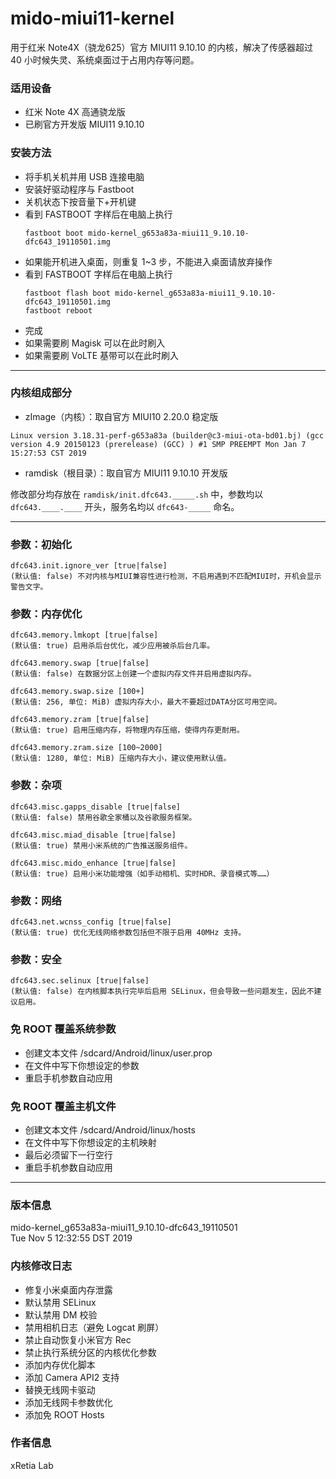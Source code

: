 # mido-miui11-kernel
用于红米 Note4X（骁龙625）官方 MIUI11 9.10.10 的内核，解决了传感器超过 40 小时候失灵、系统桌面过于占用内存等问题。

### 适用设备
* 红米 Note 4X 高通骁龙版
* 已刷官方开发版 MIUI11 9.10.10

### 安装方法
* 将手机关机并用 USB 连接电脑
* 安装好驱动程序与 Fastboot
* 关机状态下按音量下+开机键
* 看到 FASTBOOT 字样后在电脑上执行
	```
	fastboot boot mido-kernel_g653a83a-miui11_9.10.10-dfc643_19110501.img
	```
* 如果能开机进入桌面，则重复 1~3 步，不能进入桌面请放弃操作
* 看到 FASTBOOT 字样后在电脑上执行
	```
	fastboot flash boot mido-kernel_g653a83a-miui11_9.10.10-dfc643_19110501.img
	fastboot reboot
	```
* 完成
* 如果需要刷 Magisk 可以在此时刷入
* 如果需要刷 VoLTE 基带可以在此时刷入

-----

### 内核组成部分
* zImage（内核）：取自官方 MIUI10 2.20.0 稳定版
```
Linux version 3.18.31-perf-g653a83a (builder@c3-miui-ota-bd01.bj) (gcc version 4.9 20150123 (prerelease) (GCC) ) #1 SMP PREEMPT Mon Jan 7 15:27:53 CST 2019
```
* ramdisk（根目录）：取自官方 MIUI11 9.10.10 开发版

修改部分均存放在 ```ramdisk/init.dfc643._____.sh``` 中，参数均以 ```dfc643.____.____``` 开头，服务名均以 ```dfc643-_____``` 命名。

-----

### 参数：初始化
```
dfc643.init.ignore_ver [true|false]    
(默认值: false) 不对内核与MIUI兼容性进行检测，不启用遇到不匹配MIUI时，开机会显示警告文字。
```

### 参数：内存优化
```
dfc643.memory.lmkopt [true|false]    
(默认值: true) 启用杀后台优化，减少应用被杀后台几率。

dfc643.memory.swap [true|false]    
(默认值: false) 在数据分区上创建一个虚拟内存文件并启用虚拟内存。

dfc643.memory.swap.size [100+]    
(默认值: 256, 单位: MiB) 虚拟内存大小，最大不要超过DATA分区可用空间。

dfc643.memory.zram [true|false]    
(默认值: true) 启用压缩内存，将物理内存压缩，使得内存更耐用。

dfc643.memory.zram.size [100~2000]    
(默认值: 1280, 单位: MiB) 压缩内存大小，建议使用默认值。
```

### 参数：杂项
```
dfc643.misc.gapps_disable [true|false]    
(默认值: false) 禁用谷歌全家桶以及谷歌服务框架。

dfc643.misc.miad_disable [true|false]    
(默认值: true) 禁用小米系统的广告推送服务组件。

dfc643.misc.mido_enhance [true|false]    
(默认值: true) 启用小米功能增强（如手动相机、实时HDR、录音模式等……）
```

### 参数：网络
```
dfc643.net.wcnss_config [true|false]    
(默认值: true) 优化无线网络参数包括但不限于启用 40MHz 支持。
```

### 参数：安全
```
dfc643.sec.selinux [true|false]    
(默认值: false) 在内核脚本执行完毕后启用 SELinux，但会导致一些问题发生，因此不建议启用。
```


### 免 ROOT 覆盖系统参数
* 创建文本文件 /sdcard/Android/linux/user.prop
* 在文件中写下你想设定的参数
* 重启手机参数自动应用

### 免 ROOT 覆盖主机文件
* 创建文本文件 /sdcard/Android/linux/hosts
* 在文件中写下你想设定的主机映射
* 最后必须留下一行空行
* 重启手机参数自动应用

-----


### 版本信息
mido-kernel_g653a83a-miui11_9.10.10-dfc643_19110501    
Tue Nov  5 12:32:55 DST 2019


### 内核修改日志
* 修复小米桌面内存泄露
* 默认禁用 SELinux
* 默认禁用 DM 校验
* 禁用相机日志（避免 Logcat 刷屏）
* 禁止自动恢复小米官方 Rec
* 禁止执行系统分区的内核优化参数
* 添加内存优化脚本
* 添加 Camera API2 支持
* 替换无线网卡驱动
* 添加无线网卡参数优化
* 添加免 ROOT Hosts

### 作者信息
xRetia Lab